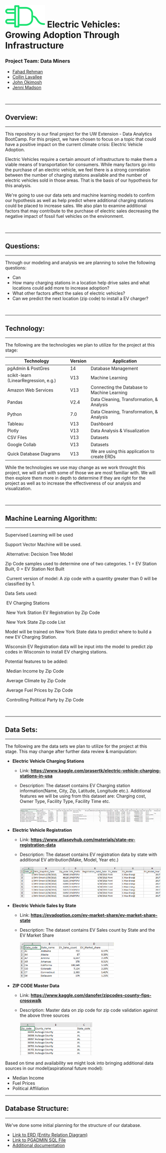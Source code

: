 # ![](images/plug.png)   Electric Vehicles: <br> Growing Adoption Through Infrastructure 
</hr>
</hr>


### <Strong>Project Team: Data Miners</strong>
<ul>
    <li><a href=mailto:"fahadarehman@gmail.com">Fahad Rehman</a></li>
    <li><a href=mailto:"clavallee2@gmail.com">Collin Lavallee</a></li>
    <li><a href=mailto:"john.okimosh@gmail.com">John Okimosh</a></li>
    <li><a href=mailto:"jmmadson@gmail.com">Jenni Madson</a></li>
</ul>
</br>


-------------
## Overview:
-------------
This repository is our final project for the UW Extension - Data Analytics BootCamp. For this project, we have chosen to focus on a topic that could have a positive impact on the current climate crisis: Electric Vehicle Adoption.

Electric Vehicles require a certain amount of infrastructure to make them a viable means of transportation for consumers. While many factors go into the purchase of an electric vehicle, we feel there is a strong correlation between the number of charging stations available and the number of electric vehicles sold in those areas. That is the basis of our hypothesis for this analysis.

We're going to use our data sets and machine learning models to confirm our hypothesis as well as help predict where additional charging stations could be placed to increase sales. We also plan to examine additional factors that may contribute to the purchase of electric sales decreasing the negative impact of fossil fuel vehicles on the environment.

</br>

-------------
## Questions:
-------------
Through our modeling and analysis we are planning to solve the following questions:
<ul>
    <li>Can</li>
    <li>How many charging stations in a location help drive sales and what locations could add more to increase adoption?</li>
    <li>What other factors affect the sales of electric vehicles?</li>
  	<li>Can we predict the next location (zip code) to install a EV charger?</li>
</ul>

 </br>


-------------
## Technology:
-------------
The following are the technologies we plan to utilize for the project at this stage:

|  Technology | Version  |  Application |
|---|---|---|
|  pgAdmin & PostGres |  14 | Database Management  |
|  scikit-learn (LinearRegression, e.g.) | V13  |  Machine Learning |
|  Amazon Web Services | V13  |  Connecting the Database to Machine Learning |
|  Pandas | V2.4  |  Data Cleaning, Transformation, & Analysis |
|  Python | 7.0  | Data Cleaning, Transformation, & Analysis  |
|  Tableau | V13  |  Dashboard |
|  Plotly | V13  |  Data Analysis & Visualization |
|  CSV Files | V13  |  Datasets |
|  Google Collab | V13  |  Datasets |
|  Quick Database Diagrams | V13  | We are using this application to create ERDs |


While the technologies we use may change as we work throught this project, we will start with some of those we are most familiar with.   We will then explore them more in depth to determine if they are right for the project as well as to increase the effectiveness of our analysis and visualization. 

 </br>

-------------
## Machine Learning Algorithm:
-------------
Supervised Learning will be used

Support Vector Machine will be used.

​	Alternative: Decision Tree Model

Zip Code samples used to determine one of two categories. 1 = EV Station Built, 0 = EV Station Not Built

​	Current version of model: A zip code with a quantity greater than 0 will be classified by 1.

Data Sets used:

​	EV Charging Stations

​	New York Station EV Registration by Zip Code

​	New York State Zip code List

Model will be trained on New York State data to predict where to build a new EV Charging Station.

Wisconsin EV Registration data will be input into the model to predict zip codes in Wisconsin to install EV charging stations.

Potential features to be added:

​	Median Income by Zip Code

​	Average Climate by Zip Code

​	Average Fuel Prices by Zip Code

​	Controlling Political Party by Zip Code


</br>

-------------
## Data Sets:
-------------

The following are the data sets we plan to utilize for the project at this stage. This may change after further data review & manipulation:

- **Electric Vehicle Charging Stations**

  - Link: **https://www.kaggle.com/prasertk/electric-vehicle-charging-stations-in-usa**

  - Description: The dataset contains EV Charging station information(Name, City, Zip, Latitude, Longitude etc.). Additional features we will be using from this dataset are: Charging cost, Owner Type, Facility Type, Facility Time etc.

    ![](\images\EV_Charging_Stations.PNG)

- **Electric Vehicle Registration** 

  - Link: **https://www.atlasevhub.com/materials/state-ev-registration-data**

  - Description: The dataset contains EV registration data by state with additional EV attribution(Make, Model, Year etc.)

    <img src="\images\EV_Registration_by_state.PNG" style="zoom:60%;" />

- **Electric Vehicle Sales by State**

  - Link: **https://evadoption.com/ev-market-share/ev-market-share-state**

  - Description: The dataset contains EV Sales count by State and the EV Market Share

    <img src="\images\EV_Sales_by_state.PNG" style="zoom:60%;" />

- **ZIP CODE Master Data**

  - Link: **https://www.kaggle.com/danofer/zipcodes-county-fips-crosswalk**

  - Description: Master data on zip code for zip code validation against the above three sources

    <img src="\images\Zip_Code_Master.PNG" style="zoom:60%;" />

Based on time and availability we might look into bringing additional data sources in our model(aspirational future model):

- Median Income 
- Fuel Prices
- Political Affiliation


-------------
## Database Structure:
-------------

We've done some initial planning for the structure of our database. 

- [Link to ERD (Entity Relation Diagram)](https://github.com/jmmadson/data_miners/blob/main/database_related/ERD.png) 
- [Link to PGADMIN SQL File](https://github.com/jmmadson/data_miners/blob/main/database_related/pgadmin_import.sql)
- [Additional documentation](https://github.com/jmmadson/data_miners/tree/main/database_related)
